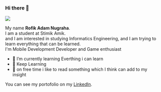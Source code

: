 ### Hi there 👋

![](https://i.pinimg.com/originals/d0/b5/d7/d0b5d7751b2cde2c387bb376b94146a3.gif)

My name **Rofik Adam Nugraha**.<br>
I am a student at Stimik Amik.<br>
and I am interested in studying Informatics Engineering, and I am trying to learn everything that can be learned.<br>
I'm Mobile Development Developer and Game enthusiast
- 🌱 I’m currently learning Everthing i can learn
- 📕 Keep Learning
- 📖 on free time i like to read something which I think can add to my insight

<!--
  <p align="left">
<a href="https://github.com/penuliscode">
  <img height="180em" src="https://github-readme-stats-eight-theta.vercel.app/api?username=penuliscode&show_icons=true&theme=algolia&include_all_commits=true&count_private=true"/>
  <img height="180em" src="https://github-readme-stats-eight-theta.vercel.app/api/top-langs/?username=penuliscode&layout=compact&theme=algolia"/>
</a>
</p>
-->

 You can see my portofolio on my [LinkedIn](https://www.linkedin.com/in/rofikadamnugraha/).<br>
